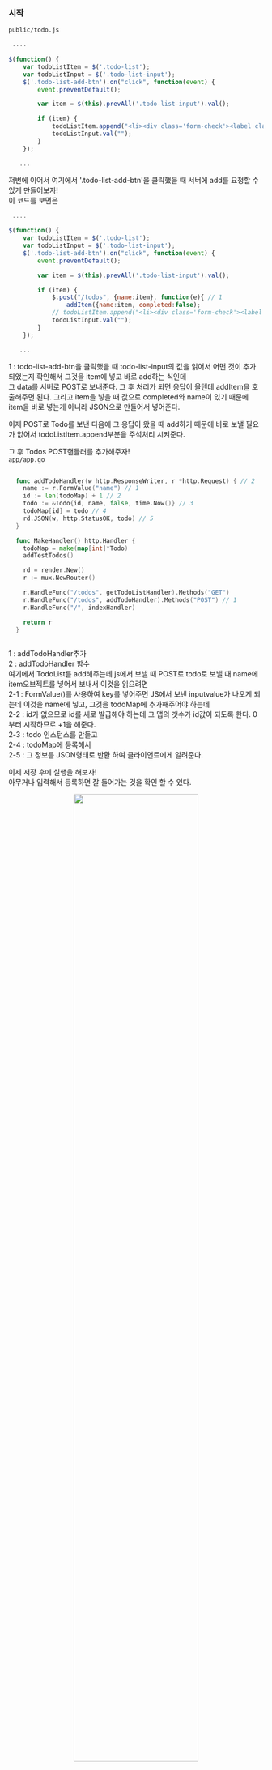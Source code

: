 ### 시작
<code>public/todo.js</code>
``` Javascript
 ....
 
$(function() {
    var todoListItem = $('.todo-list');
    var todoListInput = $('.todo-list-input');
    $('.todo-list-add-btn').on("click", function(event) {
        event.preventDefault();

        var item = $(this).prevAll('.todo-list-input').val();

        if (item) {
            todoListItem.append("<li><div class='form-check'><label class='form-check-label'><input class='checkbox' type='checkbox' />" + item + "<i class='input-helper'></i></label></div><i class='remove mdi mdi-close-circle-outline'></i></li>");
            todoListInput.val("");
        }
    });

   ...

```
  
저번에 이어서 여기에서 '.todo-list-add-btn'을 클릭했을 때 서버에 add를 요청할 수 있게 만들어보자! <br />
이 코드를 보면은 <br />
``` Javascript
 ....
 
$(function() {
    var todoListItem = $('.todo-list');
    var todoListInput = $('.todo-list-input');
    $('.todo-list-add-btn').on("click", function(event) {
        event.preventDefault();

        var item = $(this).prevAll('.todo-list-input').val();

        if (item) {
            $.post("/todos", {name:item}, function(e){ // 1
                addItem({name:item, completed:false); 
            // todoListItem.append("<li><div class='form-check'><label class='form-check-label'><input class='checkbox' type='checkbox' />" + item + "<i class='input-helper'></i></label></div><i class='remove mdi mdi-close-circle-outline'></i></li>");
            todoListInput.val("");
        }
    });

   ...

```

1 : todo-list-add-btn을 클릭했을 때 todo-list-input의 값을 읽어서 어떤 것이 추가 되었는지 확인해서 그것을 item에 넣고 바로 add하는 식인데 <br />
    그 data를 서버로 POST로 보내준다. 그 후 처리가 되면 응답이 올텐데 addItem을 호출해주면 된다. 그리고 item을 넣을 때 값으로 completed와 name이 있기 때문에 <br />
    item을 바로 넣는게 아니라 JSON으로 만들어서 넣어준다. <br />

이제 POST로 Todo를 보낸 다음에 그 응답이 왔을 때 add하기 때문에 바로 보낼 필요가 없어서 todoListItem.append부분을 주석처리 시켜준다. <br />

그 후 Todos POST핸들러를 추가해주자! <br />
<code>app/app.go</code>
``` Go

  func addTodoHandler(w http.ResponseWriter, r *http.Request) { // 2
    name := r.FormValue("name") // 1
    id := len(todoMap) + 1 // 2
    todo := &Todo{id, name, false, time.Now()} // 3
    todoMap[id] = todo // 4
    rd.JSON(w, http.StatusOK, todo) // 5
  }

  func MakeHandler() http.Handler {
    todoMap = make(map[int]*Todo)
    addTestTodos()

    rd = render.New()
    r := mux.NewRouter()

    r.HandleFunc("/todos", getTodoListHandler).Methods("GET")
    r.HandleFunc("/todos", addTodoHandler).Methods("POST") // 1
    r.HandleFunc("/", indexHandler)

    return r
  }
  
```

1 : addTodoHandler추가 <br />
2 : addTodoHandler 함수 <br />
    여기에서 TodoList를 add해주는데 js에서 보낼 때 POST로 todo로 보낼 때 name에 item오브젝트를 넣어서 보내서 이것을 읽으려면 <br />
2-1 : FormValue()를 사용하여 key를 넣어주면 JS에서 보낸 inputvalue가 나오게 되는데 이것을 name에 넣고, 그것을 todoMap에 추가해주어야 하는데 <Br />
2-2 : id가 없으므로 id를 새로 발급해야 하는데 그 맵의 갯수가 id값이 되도록 한다. 0부터 시작하므로 +1을 해준다. <br />
2-3 : todo 인스턴스를 만들고 <br />
2-4 : todoMap에 등록해서 <br />
2-5 : 그 정보를 JSON형태로 반환 하여 클라이언트에게 알려준다. <br />

이제 저장 후에 실행을 해보자! <br />
아무거나 입력해서 등록하면 잘 들어가는 것을 확인 할 수 있다. <br />

<p align = "center"> <img src = "https://user-images.githubusercontent.com/33046341/94095122-0276ae00-fe5c-11ea-9243-bf432ec27ce8.png" width = 70%> </img></p> 

다시 소스로 돌아와서 
<code>public/todo.js</code>
``` javascript
 ....
    
    var item = $(this).prevAll('.todo-list-input').val();
    
        if (item) {
            $.post("/todos", {name:item}, function(e){
                addItem({name:item, completed:false); 
            // todoListItem.append("<li><div class='form-check'><label class='form-check-label'><input class='checkbox' type='checkbox' />" + item + "<i class='input-helper'></i></label></div><i class='remove mdi mdi-close-circle-outline'></i></li>");
            todoListInput.val("");
        }
    });

   ...

```
이 곳을 보면 post로 todos를 보내는데 응답을 받은 상태에서 서버가 보내준 응답이 e에 들어있는데 이것을 사용하지 않고 <br />
기존에 있던 item변수에서 가져오는데 이렇게 하면 서버에서 보내준 id값을 읽어 올 수 없기 때문에 서버의 data를 그대로 사용 할 수 있도록 수정 하는데 <br />
서버가 JSON object로 반환해주기 때문에 그 값을 그대로 사용 할 수 있다.  <br />

``` Javascript
 ....
    
    var item = $(this).prevAll('.todo-list-input').val();
    
        if (item) {
            $.post("/todos", {name:item}, additem); 
            // todoListItem.append("<li><div class='form-check'><label class='form-check-label'><input class='checkbox' type='checkbox' />" + item + "<i class='input-helper'></i></label></div><i class='remove mdi mdi-close-circle-outline'></i></li>");
            todoListInput.val("");
        }
    });
    
     var addItem = function(item) {
        if (item.completed) {
            todoListItem.append("<li class='completed'"+ " id='" + item.id + "'><div class='form-check'><label class='form-check-label'><input class='checkbox' type='checkbox' checked='checked' />" + item.name + "<i class='input-helper'></i></label></div><i class='remove mdi mdi-close-circle-outline'></i></li>");
        } else {
            todoListItem.append("<li "+ " id='" + item.id + "'><div class='form-check'><label class='form-check-label'><input class='checkbox' type='checkbox' />" + item.name + "<i class='input-helper'></i></label></div><i class='remove mdi mdi-close-circle-outline'></i></li>");
        }
    };

   ...

```

그래서 그냥 additem을 추가해주면 서버 응답이 될 때 이 함수가 호출이 되고, addItem함수에 item값에 서버의 응답값이 들어오게 되서 item에 해당하는 값을 사용할 수 있게 된다. <br />
그리고 todoListItem.append부분에  id='" + item.id + "'를 넣어서 서버가 보내준 id를 추가해준다. <br />
이렇게 하면 나중에 remove할 때 id값을 사용할 수 있게 된다.  <br />

이제 다시 실행 시켜서 값을 추가 시켜준 뒤 개발자 도구에 'Elements'로 들어가서 코드를 확인해보면 각 항목에 id값이 추가 되었다는 것을 확인 할 수 있다. <br />
<p align = "center"> <img src = "https://user-images.githubusercontent.com/33046341/94095852-8c734680-fe5d-11ea-8945-791ed9cebdcc.png" width = 70%> </img></p> 

지금까지 add버튼을 클릭했을 때 그 항목을 읽어서 서버로 todos Post로 보내서 응답이 오면 additem함수를 호출해서 additem함수에서 그 서버가 알려준 항목을 추가할 수 있게 했다. <br />

이제 Delete할 수 있게 만들어 보자! 서버로 요청을 날린다음에 요청이 처리된 다음에 지울 수 있게 만들어본다.<br />
<code>public/todo.js</code>
``` Javascript

  todoListItem.on('click', '.remove', function() { // 1
          // url: todos/id method: DELETE
          var id = $(this).closest("li").attr('id');  // 1
          var $self = $(this); // 4
          $.ajax({ // 2
              url: "todos/" + id,
              type: "DELETE",
              success: function() {
                      $self.parent().remove(); // 3
                  }
              }
          })
          //$(this).parent().remove();
  });
  
```

1 : delete가 클릭 되었을 때 todos/id URL로 메소드는 DELETE로 보낼 것이다.
    그러기위해서는 id를 알아야하는데, todolist item의 remove 항목이 클릭되면 function()이 출력되는데

1-1 : 이 때 ($this)는 remove버튼이 된다. 그래서 this에서 가장 가까운 li항목을 찾아와서 그것의 Attribute id를 가져오면 remove될 항목의 id값을 알 수 있다. <br />
1-2 : ajax request object 생성. <br />
1-3 : 성공했을 때 이벤트. <code>//$(this).parent().remove();</code> 값을 넣어주는데, this가 바뀔 수 있기 때문에 <br />
1-4 : self라는 변수를 만들어 this를 저장해준다. <br />
      그 이유는 success: function(data) 불릴 때 this가 되어버리기 때문에 바깥쪽의 this와 다르기 때문에 바깥쪽의 this를 저장해서 사용한다. <br />

이제 저장 후에 제대로 동작하는지 확인해보자! <br />

<p align = "center"> <img src = "https://user-images.githubusercontent.com/33046341/94097413-6cde1d00-fe61-11ea-8f29-1666c87532d5.png" width = 70%> </img></p> 

404 에러가 뜨면서 todos/7이 온 것을 확인 할 수 있다. <br />

제대로 동작하므로 delete핸들러를 만들어주자! <br />

<code>app/app.go</code>
``` Go
  
  type Success struct { // 3
    Success bool `json:"success"`
  }
  
  func removeTodoHandler(w http.ResponseWriter, r *http.Request) { // 2
    vars := mux.Vars(r) // 1
    id, _ := strconv.Atoi(vars["id"]) // 2
    if _, ok := todoMap[id]; ok { // 3
      delete(todoMap, id) // 4
      rd.JSON(w, http.StatusOK, Success{true}) // 5
    } else {
      rd.JSON(w, http.StatusOK, Success{false}) // 6
    }
  }
  
  func MakeHandler() http.Handler {
    todoMap = make(map[int]*Todo)
    addTestTodos()

    rd = render.New()
    r := mux.NewRouter()

    r.HandleFunc("/todos", getTodoListHandler).Methods("GET")
    r.HandleFunc("/todos", addTodoHandler).Methods("POST")
    r.HandleFunc("/todos/{id:[0-9]+}", removeTodoHandler).Methods("DELETE") // 1
    r.HandleFunc("/", indexHandler)

    return r
  }

```

1 : removeHandler 추가. <br />

2 : removeTodoHandler 함수.  <br />
2-1 : id값을 가져오기 위해 사용. <br />
2-2 : vars의 id값을 문자열을 숫자로 바꾸어준다. <br />
2-3 : Map에 id값에 해당하는 data가 있는지 확인한다. <br />
2-4 : 있으면 지워주고, <br />
2-5, 2-6 : 그 후 응답 결과를 return을 해준다. <br />

3 : 응답 결과를 알려주기 위한 struct <br />

이 후 서버를 재실행 했을 때 정상적으로 삭제되는 것을 알 수 있다. <br />
<p align = "center"> <img src = "https://user-images.githubusercontent.com/33046341/94097935-76b45000-fe62-11ea-8bd6-aabe6b86894c.png" width = 70%> </img></p> 
<p align = "center"> <img src = "https://user-images.githubusercontent.com/33046341/94097943-7caa3100-fe62-11ea-8d48-2e89161c8f91.png" width = 70%> </img></p> 

이제 DELETE했을 때 성공여부에 따라서 data가 success일 때만 지워 줄 수 있도록 코드를 수정해주자. <br />
<code>public/todo.js</code>
``` Javascript

  todoListItem.on('click', '.remove', function() {
          // url: todos/id method: DELETE
          var id = $(this).closest("li").attr('id'); 
          var $self = $(this);
          $.ajax({
              url: "todos/" + id,
              type: "DELETE",
              success: function() {
                  if (data.success) { // 추가.
                      $self.parent().remove(); 
                  }
              }
          })
          //$(this).parent().remove();
  });
  
```

이제 지우는 것은 끝이났고, 마지막으로 Complete toggle처리해주는 것을 하자! <br />
이 부분은 여기에 있는데 이 부분을 수정해주자. <br />
<code>public/todo.js</code>
``` javascript

  todoListItem.on('change', '.checkbox', function() {
      if ($(this).attr('checked')) {
          $(this).removeAttr('checked');
      } else {
          $(this).attr('checked', 'checked');
      }

      $(this).closest("li").toggleClass('completed');
  });
    
```

<code>public/todo.js</code>
``` Javascript
   
  todoListItem.on('change', '.checkbox', function() {
    var id = $(this).closest("li").attr('id'); // 2
    var $self = $(this); // 3
    var complete = true; // 6
    if ($(this).attr('checked')) { // 5
      complete = false;
    }
    
    $.get("complete-todo/"+id+"?complete="+complete, function(data){ // 1
       if ($self.attr('checked')) {
          $self.removeAttr('checked');
        } else {
          $self.attr('checked', 'checked');
        }

        $self.closest("li").toggleClass('completed');
    });
    
```

1 : 서버로 요청하게 수정해준다. <br />
    어떤 id를 complete 시켜줄 것인지 알려주기 위해 id를 받아와야하는데 <br />
2 ~ 3 : 방금 delete 부분 수정했을 때 코드를 그대로 가져온다. <br />
1 : 그렇게 되면 change가 클릭한 항목들이 나오게 될텐데, 그게 온 다음에 complete-todo/에 id를 붙인 URL에 요청을 해주게 되고, <br />
4 : 그 뒤 응답이 오면 아래의 코드가 실행 되도록 해준다. <br />

5 : toggle되는 것을 알려주어야 하기 때문에 사용되는 if문 (checked인지 아닌지) <br />
6 : checked인 상태는 change가 온 상태이므로 완료상태에서 완료 상태가 아닌 과정을 만드는 것이므로 기본값을 true로 바꾸어준다. <br />
    
재실행해서 정상적으로 값이 들어오는지 확인해보자! <br />
체크되어있는 상태에서 체크를 해제하면 아래와 같은 오류창이 뜨는 것을 확인 할 수 있는데 정상적인 URL을 호출하는 것을 확인 할 수 있다. <br />
<p align = "center"> <img src = "https://user-images.githubusercontent.com/33046341/94099697-86359800-fe66-11ea-979e-3f4ab716d68e.png" width = 70%> </img></p> 

이제 이것을 요청하는 핸들러를 만들어보자! <br />
<code>app/app.go</code>
``` Go

  func completeTodoHandler(w http.ResponseWriter, r *http.Request) { // 2
    vars := mux.Vars(r) // 1
    id, _ := strconv.Atoi(vars["id"]) // 2
    complete := r.FormValue("complete") == "true" // 3
    if todo, ok := todoMap[id]; ok { // 4
      todo.Completed = complete
      rd.JSON(w, http.StatusOK, Success{true})
    } else {
      rd.JSON(w, http.StatusOK, Success{false})
    }
  }

  func MakeHandler() http.Handler {
    todoMap = make(map[int]*Todo)
    addTestTodos()

    rd = render.New()
    r := mux.NewRouter()

    r.HandleFunc("/todos", getTodoListHandler).Methods("GET")
    r.HandleFunc("/todos", addTodoHandler).Methods("POST")
    r.HandleFunc("/todos/{id:[0-9]+}", removeTodoHandler).Methods("DELETE")
    r.HandleFunc("/complete-todo/{id:[0-9]+}", completeTodoHandler).Methods("GET") // 1
    r.HandleFunc("/", indexHandler)

    return r
  }
  
 ```
1 : complte핸들러 추가 <br />
2 : completeTodoHandler 함수 <br />
2-1 ~ 2-2 : remove코드를 가져온다. <br />
2-3 : complete여부는 FormValue에 들어있는데 true,false로 값이 온다. <br />
2-4 : 그 값이 map에 있는지 확인 후 , 있는경우 값을 가져와서 complete의 값을 변경시켜주고, todo값을 반환시켜준다. <br />
      없는 경우 Success{false}로 반환해준다. 이 부분은 remove부분과 비슷하다. <br />
      
다시 <code>public/todo.js</code>로 돌아와서

``` Javascript
   
  todoListItem.on('change', '.checkbox', function() {
    var id = $(this).closest("li").attr('id'); 
    var $self = $(this); 
    var complete = true; 
    if ($(this).attr('checked')) {
      complete = false;
    }
    
    $.get("complete-todo/"+id+"?complete="+complete, function(data){
       if (complete) { // 1
            $self.attr('checked', 'checked');
        } else {
            $self.removeAttr('checked');
        }

        $self.closest("li").toggleClass('completed');
    })
  });
    
```
1 : complete완료를 요청하는 경우에 check를 넣어주고, 완료 해제를 하는 경우엔 check를 remove를 할 수 있게 바꾸어준다. <br />

그 후 재실행을 해보면 체크, 체크 해제가 정상적으로 동작하는 것을 확인할 수 있다. <br />
<p align = "center"> <img src = "https://user-images.githubusercontent.com/33046341/94100483-c39b2500-fe68-11ea-863f-bde1102cb399.png" width = 70%> </img></p> 

<p align = "center"> <img src = "https://user-images.githubusercontent.com/33046341/94100493-cac23300-fe68-11ea-96e2-afcc358e8d13.png" width = 70%> </img></p> 

<p align = "center"> <img src = "https://user-images.githubusercontent.com/33046341/94100559-ed544c00-fe68-11ea-8729-83c76357586b.png" width = 70%> </img></p> 
